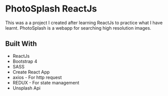 # PhotoSplash ReactJs

This was a a project I created after learning ReactJs to practice what I have learnt. PhotoSplash is a webapp for searching high resolution images.

## Built With

* ReactJs
* Bootstrap 4
* SASS
* Create React App
* axios - For http request
* REDUX - For state management
* Unsplash Api
